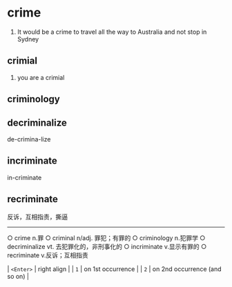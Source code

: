 # crime

1. It would be a crime to travel all the way to Australia and not
   stop in Sydney

## crimial

1. you are a crimial

## criminology

## decriminalize

de-crimina-lize

## incriminate

in-criminate

## recriminate

反诉，互相指责，撕逼

---

○ crime n.罪
○ criminal n/adj. 罪犯；有罪的
○ criminology n.犯罪学
○ decriminalize vt. 去犯罪化的，非刑事化的
○ incriminate v.显示有罪的
○ recriminate v.反诉；互相指责

| `<Enter>` | right align |
| `1` | on 1st occurrence |
| `2` | on 2nd occurrence (and so on) |
